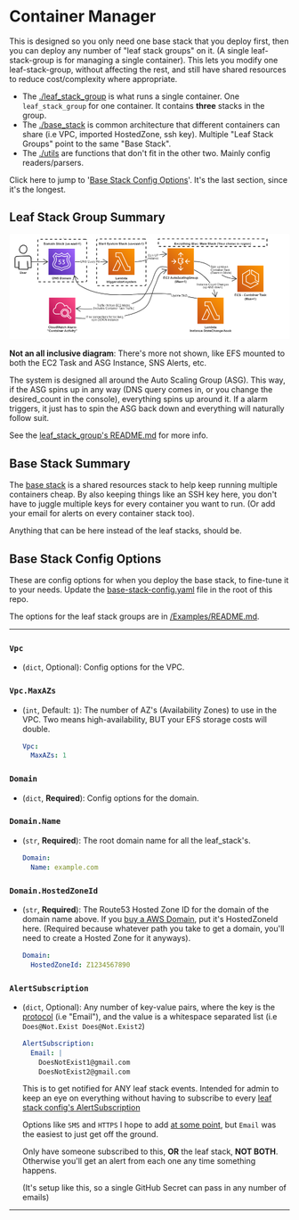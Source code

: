 # Container Manager

This is designed so you only need one base stack that you deploy first, then you can deploy any number of "leaf stack groups" on it. (A single leaf-stack-group is for managing a single container). This lets you modify one leaf-stack-group, without affecting the rest, and still have shared resources to reduce cost/complexity where appropriate.

- The [./leaf_stack_group](./leaf_stack_group/README.md) is what runs a single container. One `leaf_stack_group` for one container. It contains **three** stacks in the group.
- The [./base_stack](./base_stack/README.md) is common architecture that different containers can share (i.e VPC, imported HostedZone, ssh key). Multiple "Leaf Stack Groups" point to the same "Base Stack".
- The [./utils](./utils/README.md) are functions that don't fit in the other two. Mainly config readers/parsers.

Click here to jump to '[Base Stack Config Options](#base-stack-config-options)'. It's the last section, since it's the longest.

## Leaf Stack Group Summary

![picture](../Resources/AWS-ContainerManager_Basic_Diagram.png)
<!-- Original board: https://sketchboard.me/REucJJtlrBCi#/ -->

**Not an all inclusive diagram**: There's more not shown, like EFS mounted to both the EC2 Task and ASG Instance, SNS Alerts, etc.

The system is designed all around the Auto Scaling Group (ASG). This way, if the ASG spins up in any way (DNS query comes in, or you change the desired_count in the console), everything spins up around it. If a alarm triggers, it just has to spin the ASG back down and everything will naturally follow suit.

See the [leaf_stack_group's README.md](./leaf_stack_group/README.md) for more info.

## Base Stack Summary

The [base stack](./base_stack/README.md) is a shared resources stack to help keep running multiple containers cheap. By also keeping things like an SSH key here, you don't have to juggle multiple keys for every container you want to run. (Or add your email for alerts on every container stack too).

Anything that can be here instead of the leaf stacks, should be.

## Base Stack Config Options

These are config options for when you deploy the base stack, to fine-tune it to your needs. Update the [base-stack-config.yaml](../base-stack-config.yaml) file in the root of this repo.

The options for the leaf stack groups are in [/Examples/README.md](../Examples/README.md#config-file-options).

---

### `Vpc`

- (`dict`, Optional): Config options for the VPC.

### `Vpc.MaxAZs`

- (`int`, Default: `1`): The number of AZ's (Availability Zones) to use in the VPC. Two means high-availability, BUT your EFS storage costs will double.

   ```yaml
   Vpc:
     MaxAZs: 1
   ```

### `Domain`

- (`dict`, **Required**): Config options for the domain.

### `Domain.Name`

- (`str`, **Required**): The root domain name for all the leaf_stack's.

   ```yaml
   Domain:
     Name: example.com
   ```

### `Domain.HostedZoneId`

- (`str`, **Required**): The Route53 Hosted Zone ID for the domain of the domain name above. If you [buy a AWS Domain](https://aws.amazon.com/getting-started/hands-on/get-a-domain/), put it's HostedZoneId here. (Required because whatever path you take to get a domain, you'll need to create a Hosted Zone for it anyways).

   ```yaml
   Domain:
     HostedZoneId: Z1234567890
   ```

### `AlertSubscription`

- (`dict`, Optional): Any number of key-value pairs, where the key is the [protocol](https://docs.aws.amazon.com/cdk/api/v2/docs/aws-cdk-lib.aws_sns.SubscriptionProtocol.html) (i.e "Email"), and the value is a whitespace separated list (i.e `Does@Not.Exist Does@Not.Exist2`)

   ```yaml
   AlertSubscription:
     Email: |
       DoesNotExist1@gmail.com
       DoesNotExist2@gmail.com
   ```

   This is to get notified for ANY leaf stack events. Intended for admin to keep an eye on everything without having to subscribe to every [leaf stack config's AlertSubscription](../Examples/README.md#alertsubscription)

   Options like `SMS` and `HTTPS` I hope to add [at some point](https://github.com/Cameronsplaze/AWS-ContainerManager/issues/22), but `Email` was the easiest to just get off the ground.

   Only have someone subscribed to this, **OR** the leaf stack, **NOT BOTH**. Otherwise you'll get an alert from each one any time something happens.

   (It's setup like this, so a single GitHub Secret can pass in any number of emails)

---
